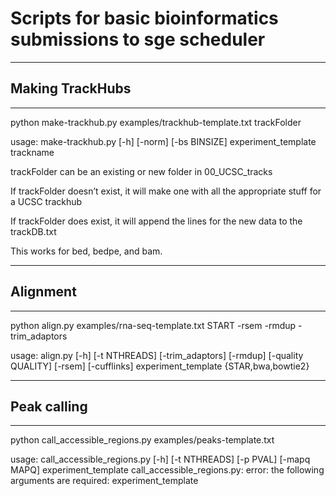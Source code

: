 # Scripts for basic bioinformatics submissions to sge scheduler
-----------------------------------------------------------------------------------------------------------------------------
## Making TrackHubs
-----------------------------------------------------------------------------------------------------------------------------

python make-trackhub.py examples/trackhub-template.txt trackFolder

usage: make-trackhub.py [-h] [-norm] [-bs BINSIZE] experiment_template trackname

trackFolder can be an existing or new folder in 00_UCSC_tracks

If trackFolder doesn’t exist, it will make one with all the appropriate stuff for a UCSC trackhub

If trackFolder does exist, it will append the lines for the new data to the trackDB.txt

This works for bed, bedpe, and bam. 

-----------------------------------------------------------------------------------------------------------------------------
## Alignment
-----------------------------------------------------------------------------------------------------------------------------

python align.py examples/rna-seq-template.txt START -rsem -rmdup -trim_adaptors

usage: align.py [-h] [-t NTHREADS] [-trim_adaptors] [-rmdup] [-quality QUALITY] [-rsem]
                [-cufflinks]
                experiment_template {STAR,bwa,bowtie2}

-----------------------------------------------------------------------------------------------------------------------------
## Peak calling
-----------------------------------------------------------------------------------------------------------------------------
python call_accessible_regions.py examples/peaks-template.txt

usage: call_accessible_regions.py [-h] [-t NTHREADS] [-p PVAL] [-mapq MAPQ] experiment_template
call_accessible_regions.py: error: the following arguments are required: experiment_template
